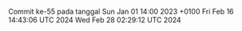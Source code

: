 Commit ke-55 pada tanggal Sun Jan 01 14:00 2023 +0100
Fri Feb 16 14:43:06 UTC 2024
Wed Feb 28 02:29:12 UTC 2024
